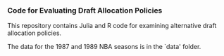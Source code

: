 ### Code for Evaluating Draft Allocation Policies

This repository contains Julia and R code for examining alternative draft
allocation policies. 

The data for the 1987 and 1989 NBA seasons is in the `data' folder.  
